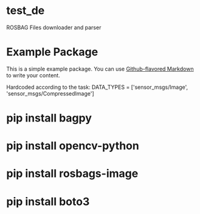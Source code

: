 # test_de
ROSBAG Files downloader and parser

# Example Package

This is a simple example package. You can use
[Github-flavored Markdown](https://guides.github.com/features/mastering-markdown/)
to write your content.

Hardcoded according to the task:
DATA_TYPES = ['sensor_msgs/Image', 'sensor_msgs/CompressedImage']

# pip install bagpy
# pip install opencv-python
# pip install rosbags-image
# pip install boto3

